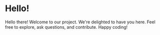  # Hello!

 Hello there! Welcome to our project. We're delighted to have you here.
 Feel free to explore, ask questions, and contribute. Happy coding!